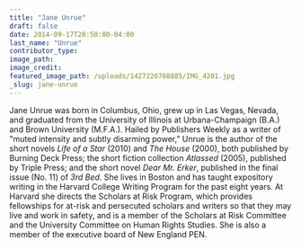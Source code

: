 ```yaml
---
title: "Jane Unrue"
draft: false
date: 2014-09-17T20:50:00-04:00
last_name: "Unrue"
contributor_type:
image_path:
image_credit:
featured_image_path: /uploads/1427226708885/IMG_4201.jpg
_slug: jane-unrue
---
```


Jane Unrue was born in Columbus, Ohio, grew up in Las Vegas, Nevada, and graduated from the University of Illinois at Urbana-Champaign (B.A.) and Brown University (M.F.A.). Hailed by Publishers Weekly as a writer of "muted intensity and subtly disarming power," Unrue is the author of the short novels _Life of a Star_ (2010) and _The House_ (2000), both published by Burning Deck Press; the short fiction collection _Atlassed_ (2005), published by Triple Press; and the short novel _Dear Mr. Erker_, published in the final issue (No. 11) of _3rd Bed_. She lives in Boston and has taught expository writing in the Harvard College Writing Program for the past eight years. At Harvard she directs the Scholars at Risk Program, which provides fellowships for at-risk and persecuted scholars and writers so that they may live and work in safety, and is a member of the Scholars at Risk Committee and the University Committee on Human Rights Studies. She is also a member of the executive board of New England PEN.

